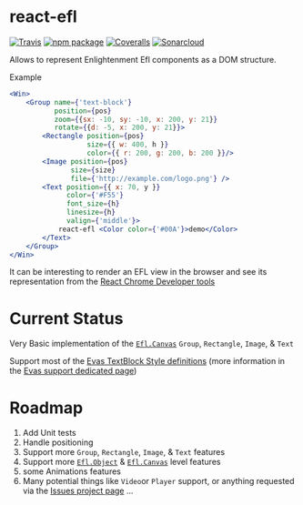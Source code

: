 # react-efl

[![Travis][build-badge]][build]
[![npm package][npm-badge]][npm]
[![Coveralls][coveralls-badge]][coveralls]
[![Sonarcloud][sonarcloud-badge]][sonarcloud]

Allows to represent Enlightenment Efl components as a DOM structure.

Example
```jsx
<Win>
    <Group name={'text-block'}
           position={pos}
           zoom={{sx: -10, sy: -10, x: 200, y: 21}}
           rotate={{d: -5, x: 200, y: 21}}>
        <Rectangle position={pos}
                   size={{ w: 400, h }}
                   color={{ r: 200, g: 200, b: 200 }}/>
        <Image position={pos}
               size={size}
               file={'http://example.com/logo.png'} />
        <Text position={{ x: 70, y }}
              color={'#F55'}
              font_size={h}
              linesize={h}
              valign={'middle'}>
            react-efl <Color color={'#00A'}>demo</Color>
        </Text>
    </Group>
</Win>
```

It can be interesting to render an EFL view in the browser and see its representation  from the [React Chrome Developer tools](https://reactjs.org/blog/2014/01/02/react-chrome-developer-tools.html)

# Current Status

Very Basic implementation of the [`Efl.Canvas`](https://www.enlightenment.org/develop/api/efl/canvas) `Group`, `Rectangle`, `Image`, & `Text`

Support most of the [Evas TextBlock Style definitions](https://docs.enlightenment.org/auto/evas_textblock_style_page.html) (more information in the [Evas support dedicated page](./src/Evas/README.md))

# Roadmap

1. Add Unit tests
2. Handle positioning
3. Support more `Group`, `Rectangle`, `Image`, & `Text` features
4. Support more [`Efl.Object`](https://www.enlightenment.org/develop/api/efl/object) & [`Efl.Canvas`](https://www.enlightenment.org/develop/api/efl/canvas) level features
5. some Animations features
6. Many potential things like `Video`or `Player` support, or anything requested via the [Issues project page](https://github.com/AMorgaut/react-efl/issues?q=is%3Aissue+is%3Aopen+sort%3Aupdated-desc) ...

[build-badge]: https://img.shields.io/travis/AMorgaut/react-efl/master.png?style=flat-square
[build]: https://travis-ci.org/AMorgaut/react-efl

[npm-badge]: https://img.shields.io/npm/v/react-efl.png?style=flat-square
[npm]: https://www.npmjs.org/package/react-efl

[coveralls-badge]: https://img.shields.io/coveralls/AMorgaut/react-efl/master.png?style=flat-square
[coveralls]: https://coveralls.io/github/AMorgaut/react-efl

[sonarcloud-badge]: https://sonarcloud.io/api/badges/gate?key=react-efl
[sonarcloud]: https://sonarcloud.io/dashboard?id=react-efl
